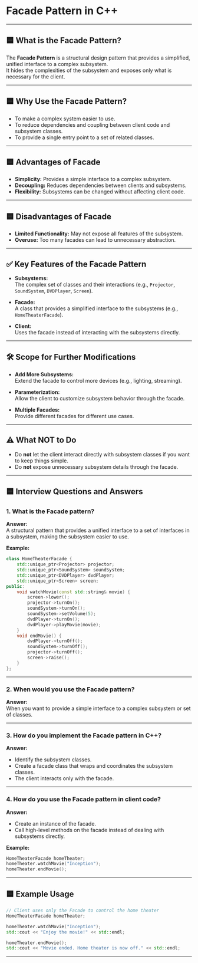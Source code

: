 # Facade Pattern in C++

---

## 🟦 What is the Facade Pattern?

The **Facade Pattern** is a structural design pattern that provides a simplified, unified interface to a complex subsystem.  
It hides the complexities of the subsystem and exposes only what is necessary for the client.

---

## 🟦 Why Use the Facade Pattern?

- To make a complex system easier to use.
- To reduce dependencies and coupling between client code and subsystem classes.
- To provide a single entry point to a set of related classes.

---

## 🟦 Advantages of Facade

- **Simplicity:** Provides a simple interface to a complex subsystem.
- **Decoupling:** Reduces dependencies between clients and subsystems.
- **Flexibility:** Subsystems can be changed without affecting client code.

---

## 🟦 Disadvantages of Facade

- **Limited Functionality:** May not expose all features of the subsystem.
- **Overuse:** Too many facades can lead to unnecessary abstraction.

---

## ✅ Key Features of the Facade Pattern

- **Subsystems:**  
  The complex set of classes and their interactions (e.g., `Projector`, `SoundSystem`, `DVDPlayer`, `Screen`).

- **Facade:**  
  A class that provides a simplified interface to the subsystems (e.g., `HomeTheaterFacade`).

- **Client:**  
  Uses the facade instead of interacting with the subsystems directly.

---

## 🛠️ Scope for Further Modifications

- **Add More Subsystems:**  
  Extend the facade to control more devices (e.g., lighting, streaming).

- **Parameterization:**  
  Allow the client to customize subsystem behavior through the facade.

- **Multiple Facades:**  
  Provide different facades for different use cases.

---

## ⚠️ What NOT to Do

- Do **not** let the client interact directly with subsystem classes if you want to keep things simple.
- Do **not** expose unnecessary subsystem details through the facade.

---

## 🟦 Interview Questions and Answers

### 1. What is the Facade pattern?
**Answer:**  
A structural pattern that provides a unified interface to a set of interfaces in a subsystem, making the subsystem easier to use.

**Example:**  
```cpp
class HomeTheaterFacade {
    std::unique_ptr<Projector> projector;
    std::unique_ptr<SoundSystem> soundSystem;
    std::unique_ptr<DVDPlayer> dvdPlayer;
    std::unique_ptr<Screen> screen;
public:
    void watchMovie(const std::string& movie) {
        screen->lower();
        projector->turnOn();
        soundSystem->turnOn();
        soundSystem->setVolume(5);
        dvdPlayer->turnOn();
        dvdPlayer->playMovie(movie);
    }
    void endMovie() {
        dvdPlayer->turnOff();
        soundSystem->turnOff();
        projector->turnOff();
        screen->raise();
    }
};
```

---

### 2. When would you use the Facade pattern?
**Answer:**  
When you want to provide a simple interface to a complex subsystem or set of classes.

---

### 3. How do you implement the Facade pattern in C++?
**Answer:**  
- Identify the subsystem classes.
- Create a facade class that wraps and coordinates the subsystem classes.
- The client interacts only with the facade.

---

### 4. How do you use the Facade pattern in client code?
**Answer:**  
- Create an instance of the facade.
- Call high-level methods on the facade instead of dealing with subsystems directly.

**Example:**
```cpp
HomeTheaterFacade homeTheater;
homeTheater.watchMovie("Inception");
homeTheater.endMovie();
```

---

## 🟦 Example Usage

```cpp
// Client uses only the Facade to control the home theater
HomeTheaterFacade homeTheater;

homeTheater.watchMovie("Inception");
std::cout << "Enjoy the movie!" << std::endl;

homeTheater.endMovie();
std::cout << "Movie ended. Home theater is now off." << std::endl;
```

---